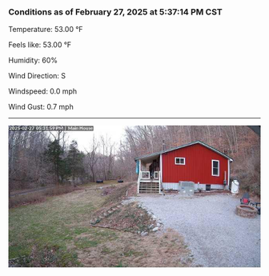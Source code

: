 ### Conditions as of February 27, 2025 at 5:37:14 PM CST 

Temperature: 53.00 &deg;F

Feels like: 53.00 &deg;F

Humidity: 60%

Wind Direction: S

Windspeed: 0.0 mph

Wind Gust: 0.7 mph

---

<img src="./images/latest.jpeg"/>

